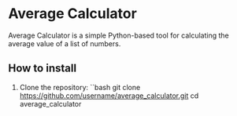 # Average Calculator

Average Calculator is a simple Python-based tool for calculating the average value of a list of numbers.

## How to install

1. Clone the repository:
   ``bash
   git clone https://github.com/username/average_calculator.git
   cd average_calculator